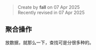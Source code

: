 > Create by **fall** on 07 Apr 2025<br/>
> Recently revised in 07 Apr 2025

## 聚合操作

放数据，就那么一下，查找可是分很多种的。

